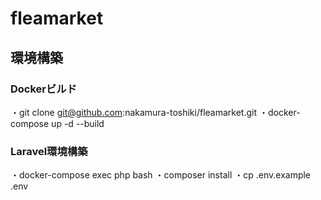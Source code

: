 # fleamarket

## 環境構築
### Dockerビルド
・git clone git@github.com:nakamura-toshiki/fleamarket.git
・docker-compose up -d --build
### Laravel環境構築
・docker-compose exec php bash
・composer install
・cp .env.example .env
